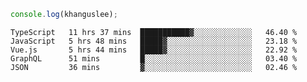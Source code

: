 ```js
console.log(khanguslee);
```

<!--START_SECTION:waka-->
```text
TypeScript   11 hrs 37 mins  ███████████▓░░░░░░░░░░░░░   46.40 % 
JavaScript   5 hrs 48 mins   █████▓░░░░░░░░░░░░░░░░░░░   23.18 % 
Vue.js       5 hrs 44 mins   █████▓░░░░░░░░░░░░░░░░░░░   22.92 % 
GraphQL      51 mins         █░░░░░░░░░░░░░░░░░░░░░░░░   03.40 % 
JSON         36 mins         ▓░░░░░░░░░░░░░░░░░░░░░░░░   02.46 % 
```
<!--END_SECTION:waka-->

<!--
**khanguslee/khanguslee** is a ✨ _special_ ✨ repository because its `README.md` (this file) appears on your GitHub profile.

Here are some ideas to get you started:

- 🔭 I’m currently working on ...
- 🌱 I’m currently learning ...
- 👯 I’m looking to collaborate on ...
- 🤔 I’m looking for help with ...
- 💬 Ask me about ...
- 📫 How to reach me: ...
- 😄 Pronouns: ...
- ⚡ Fun fact: ...
-->
